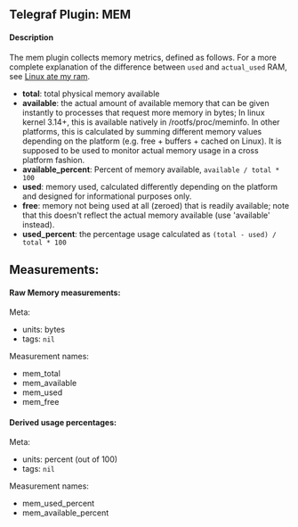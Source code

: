 ## Telegraf Plugin: MEM

#### Description

The mem plugin collects memory metrics, defined as follows. For a more complete
explanation of the difference between `used` and `actual_used` RAM, see
[Linux ate my ram](http://www.linuxatemyram.com/).

- **total**: total physical memory available
- **available**: the actual amount of available memory that can be given instantly
to processes that request more memory in bytes; In linux kernel 3.14+, this
is available natively in /rootfs/proc/meminfo. In other platforms, this is calculated by
summing different memory values depending on the platform
(e.g. free + buffers + cached on Linux).
It is supposed to be used to monitor actual memory usage in a cross platform fashion.
- **available_percent**: Percent of memory available, `available / total * 100`
- **used**: memory used, calculated differently depending on the platform and
designed for informational purposes only.
- **free**: memory not being used at all (zeroed) that is readily available; note
that this doesn't reflect the actual memory available (use 'available' instead).
- **used_percent**: the percentage usage calculated as `(total - used) / total * 100`

## Measurements:
#### Raw Memory measurements:

Meta:
- units: bytes
- tags: `nil`

Measurement names:
- mem_total
- mem_available
- mem_used
- mem_free

#### Derived usage percentages:

Meta:
- units: percent (out of 100)
- tags: `nil`

Measurement names:
- mem_used_percent
- mem_available_percent
